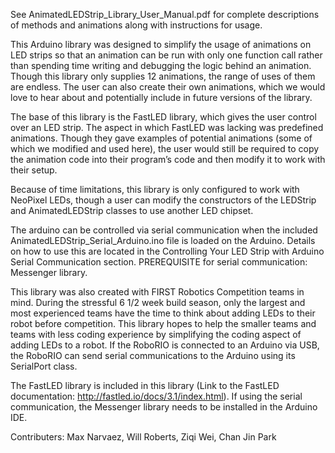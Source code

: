See AnimatedLEDStrip_Library_User_Manual.pdf for complete descriptions of methods and animations along with instructions for usage.


This Arduino library was designed to simplify the usage of animations on LED strips so that an animation can be run with only one function call rather than spending time writing and debugging the logic behind an animation. Though this library only supplies 12 animations, the range of uses of them are endless. The user can also create their own animations, which we would love to hear about and potentially include in future versions of the library.

The base of this library is the FastLED library, which gives the user control over an LED strip. The aspect in which FastLED was lacking was predefined animations. Though they gave examples of potential animations (some of which we modified and used here), the user would still be required to copy the animation code into their program’s code and then modify it to work with their setup.

Because of time limitations, this library is only configured to work with NeoPixel LEDs, though a user can modify the constructors of the LEDStrip and AnimatedLEDStrip classes to use another LED chipset.

The arduino can be controlled via serial communication when the included AnimatedLEDStrip_Serial_Arduino.ino file is loaded on the Arduino. Details on how to use this are located in the Controlling Your LED Strip with Arduino Serial Communication section. PREREQUISITE for serial communication: Messenger library.

This library was also created with FIRST Robotics Competition teams in mind. During the stressful 6 1/2 week build season, only the largest and most experienced teams have the time to think about adding LEDs to their robot before competition. This library hopes to help the smaller teams and teams with less coding experience by simplifying the coding aspect of adding LEDs to a robot. If the RoboRIO is connected to an Arduino via USB, the RoboRIO can send serial communications to the Arduino using its SerialPort class.

The FastLED library is included in this library (Link to the FastLED documentation: http://fastled.io/docs/3.1/index.html). If using the serial communication, the Messenger library needs to be installed in the Arduino IDE.

Contributers: Max Narvaez, Will Roberts, Ziqi Wei, Chan Jin Park
